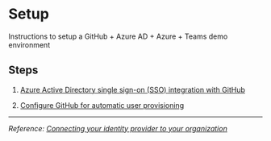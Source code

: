# Setup
Instructions to setup a GitHub + Azure AD + Azure + Teams demo environment

## Steps

1. [Azure Active Directory single sign-on (SSO) integration with GitHub](https://docs.microsoft.com/en-us/azure/active-directory/saas-apps/github-tutorial)

2. [Configure GitHub for automatic user provisioning](https://docs.microsoft.com/en-us/azure/active-directory/saas-apps/github-provisioning-tutorial)

------

_Reference: [Connecting your identity provider to your organization](https://docs.github.com/en/github/setting-up-and-managing-organizations-and-teams/connecting-your-identity-provider-to-your-organization)_
